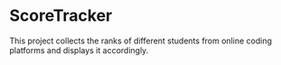 # ScoreTracker

This project collects the ranks of different students from online coding platforms and displays it accordingly.
